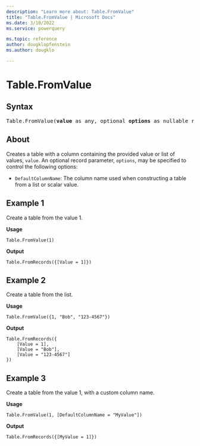 ```yaml
---
description: "Learn more about: Table.FromValue"
title: "Table.FromValue | Microsoft Docs"
ms.date: 3/10/2022
ms.service: powerquery

ms.topic: reference
author: dougklopfenstein
ms.author: dougklo

---
```

# Table.FromValue

## Syntax

<pre>
Table.FromValue(<b>value</b> as any, optional <b>options</b> as nullable record) as table  
</pre>
  
## About

Creates a table with a column containing the provided value or list of values, `value`. An optional record parameter, `options`, may be specified to control the following options:

* `DefaultColumnName`: The column name used when constructing a table from a list or scalar value.

## Example 1

Create a table from the value 1.

**Usage**

```powerquery-m
Table.FromValue(1)
```

**Output**

`Table.FromRecords({[Value = 1]})`

## Example 2

Create a table from the list.

**Usage**

```powerquery-m
Table.FromValue({1, "Bob", "123-4567"})
```

**Output**

```powerquery-m
Table.FromRecords({
    [Value = 1],
    [Value = "Bob"],
    [Value = "123-4567"]
})
```

## Example 3

Create a table from the value 1, with a custom column name.

**Usage**

```powerquery-m
Table.FromValue(1, [DefaultColumnName = "MyValue"])
```

**Output**

`Table.FromRecords({[MyValue = 1]})`
